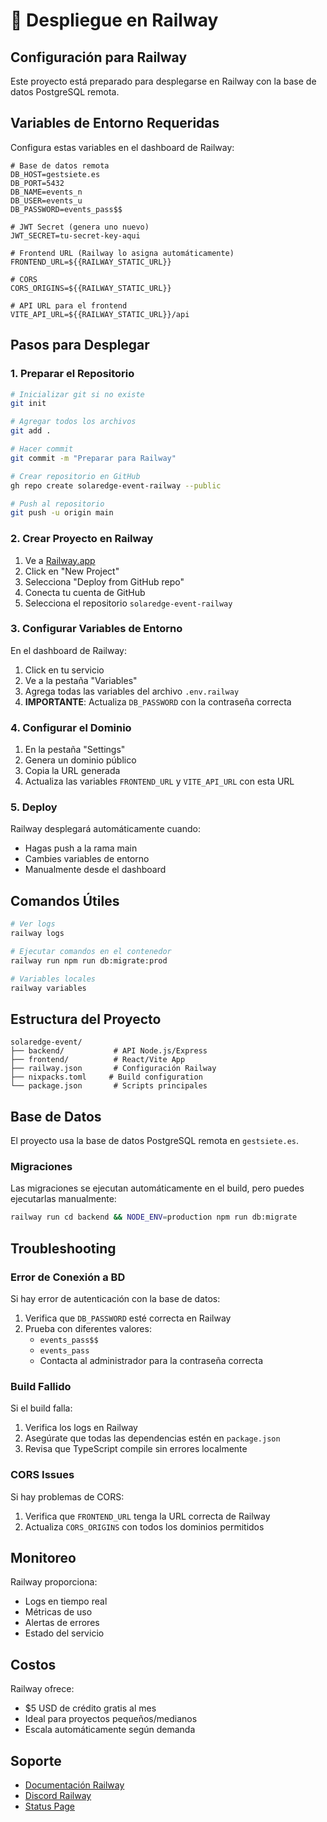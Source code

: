 # 🚂 Despliegue en Railway

## Configuración para Railway

Este proyecto está preparado para desplegarse en Railway con la base de datos PostgreSQL remota.

## Variables de Entorno Requeridas

Configura estas variables en el dashboard de Railway:

```env
# Base de datos remota
DB_HOST=gestsiete.es
DB_PORT=5432
DB_NAME=events_n
DB_USER=events_u
DB_PASSWORD=events_pass$$

# JWT Secret (genera uno nuevo)
JWT_SECRET=tu-secret-key-aqui

# Frontend URL (Railway lo asigna automáticamente)
FRONTEND_URL=${{RAILWAY_STATIC_URL}}

# CORS
CORS_ORIGINS=${{RAILWAY_STATIC_URL}}

# API URL para el frontend
VITE_API_URL=${{RAILWAY_STATIC_URL}}/api
```

## Pasos para Desplegar

### 1. Preparar el Repositorio

```bash
# Inicializar git si no existe
git init

# Agregar todos los archivos
git add .

# Hacer commit
git commit -m "Preparar para Railway"

# Crear repositorio en GitHub
gh repo create solaredge-event-railway --public

# Push al repositorio
git push -u origin main
```

### 2. Crear Proyecto en Railway

1. Ve a [Railway.app](https://railway.app)
2. Click en "New Project"
3. Selecciona "Deploy from GitHub repo"
4. Conecta tu cuenta de GitHub
5. Selecciona el repositorio `solaredge-event-railway`

### 3. Configurar Variables de Entorno

En el dashboard de Railway:

1. Click en tu servicio
2. Ve a la pestaña "Variables"
3. Agrega todas las variables del archivo `.env.railway`
4. **IMPORTANTE**: Actualiza `DB_PASSWORD` con la contraseña correcta

### 4. Configurar el Dominio

1. En la pestaña "Settings"
2. Genera un dominio público
3. Copia la URL generada
4. Actualiza las variables `FRONTEND_URL` y `VITE_API_URL` con esta URL

### 5. Deploy

Railway desplegará automáticamente cuando:
- Hagas push a la rama main
- Cambies variables de entorno
- Manualmente desde el dashboard

## Comandos Útiles

```bash
# Ver logs
railway logs

# Ejecutar comandos en el contenedor
railway run npm run db:migrate:prod

# Variables locales
railway variables
```

## Estructura del Proyecto

```
solaredge-event/
├── backend/           # API Node.js/Express
├── frontend/          # React/Vite App
├── railway.json       # Configuración Railway
├── nixpacks.toml     # Build configuration
└── package.json       # Scripts principales
```

## Base de Datos

El proyecto usa la base de datos PostgreSQL remota en `gestsiete.es`.

### Migraciones

Las migraciones se ejecutan automáticamente en el build, pero puedes ejecutarlas manualmente:

```bash
railway run cd backend && NODE_ENV=production npm run db:migrate
```

## Troubleshooting

### Error de Conexión a BD

Si hay error de autenticación con la base de datos:

1. Verifica que `DB_PASSWORD` esté correcta en Railway
2. Prueba con diferentes valores:
   - `events_pass$$`
   - `events_pass`
   - Contacta al administrador para la contraseña correcta

### Build Fallido

Si el build falla:

1. Verifica los logs en Railway
2. Asegúrate que todas las dependencias estén en `package.json`
3. Revisa que TypeScript compile sin errores localmente

### CORS Issues

Si hay problemas de CORS:

1. Verifica que `FRONTEND_URL` tenga la URL correcta de Railway
2. Actualiza `CORS_ORIGINS` con todos los dominios permitidos

## Monitoreo

Railway proporciona:
- Logs en tiempo real
- Métricas de uso
- Alertas de errores
- Estado del servicio

## Costos

Railway ofrece:
- $5 USD de crédito gratis al mes
- Ideal para proyectos pequeños/medianos
- Escala automáticamente según demanda

## Soporte

- [Documentación Railway](https://docs.railway.app)
- [Discord Railway](https://discord.gg/railway)
- [Status Page](https://railway.instatus.com)